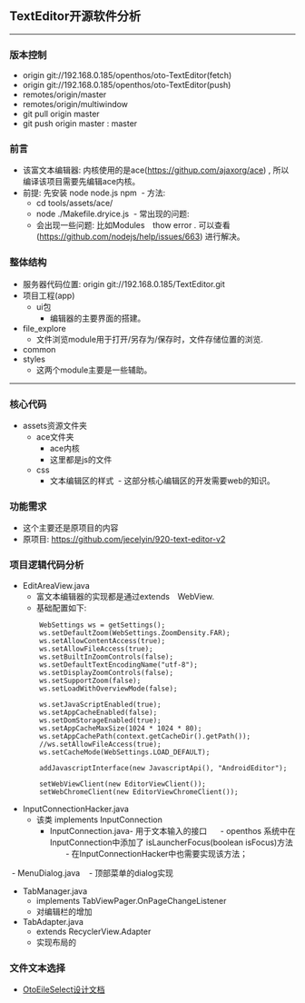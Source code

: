 ## TextEditor开源软件分析
***
### 版本控制
  - origin git://192.168.0.185/openthos/oto-TextEditor(fetch)
  - origin git://192.168.0.185/openthos/oto-TextEditor(push)
  - remotes/origin/master
  - remotes/origin/multiwindow
  - git pull origin master
  - git push origin master : master
  
### 前言
  - 该富文本编辑器: 内核使用的是ace(https://githup.com/ajaxorg/ace) , 所以编译该项目需要先编辑ace内核。
  - 前提: 先安装 node node.js npm
  - 方法: 
    - cd tools/assets/ace/
    - node ./Makefile.dryice.js
  - 常出现的问题:
    - 会出现一些问题: 比如Modules　thow error . 可以查看(https://github.com/nodejs/help/issues/663) 进行解决。
    
### 整体结构
  - 服务器代码位置: origin  git://192.168.0.185/TextEditor.git
  - 项目工程(app)
    - ui包
      - 编辑器的主要界面的搭建。
  - file_explore
    - 文件浏览module用于打开/另存为/保存时，文件存储位置的浏览.
  - common
  - styles
    - 这两个module主要是一些辅助。
    
***

### 核心代码
  - assets资源文件夹
    - ace文件夹
      - ace内核
      - 这里都是js的文件
    - css
      - 文本编辑区的样式
  - 这部分核心编辑区的开发需要web的知识。

### 功能需求
  - 这个主要还是原项目的内容
  - 原项目: https://github.com/jecelyin/920-text-editor-v2
  
### 项目逻辑代码分析
  - EditAreaView.java
    - 富文本编辑器的实现都是通过extends　WebView.
    - 基础配置如下:
    
    ```
        WebSettings ws = getSettings();
        ws.setDefaultZoom(WebSettings.ZoomDensity.FAR);
        ws.setAllowContentAccess(true);
        ws.setAllowFileAccess(true);
        ws.setBuiltInZoomControls(false);
        ws.setDefaultTextEncodingName("utf-8");
        ws.setDisplayZoomControls(false);
        ws.setSupportZoom(false);
        ws.setLoadWithOverviewMode(false);

        ws.setJavaScriptEnabled(true);
        ws.setAppCacheEnabled(false);
        ws.setDomStorageEnabled(true);
        ws.setAppCacheMaxSize(1024 * 1024 * 80);
        ws.setAppCachePath(context.getCacheDir().getPath());
        //ws.setAllowFileAccess(true);
        ws.setCacheMode(WebSettings.LOAD_DEFAULT);

        addJavascriptInterface(new JavascriptApi(), "AndroidEditor");

        setWebViewClient(new EditorViewClient());
        setWebChromeClient(new EditorViewChromeClient());
    ```
  - InputConnectionHacker.java
    - 该类 implements InputConnection
      - InputConnection.java- 用于文本输入的接口
      - openthos 系统中在InputConnection中添加了 isLauncherFocus(boolean isFocus)方法
        - 在InputConnectionHacker中也需要实现该方法；
        
  - MenuDialog.java
    - 顶部菜单的dialog实现
  - TabManager.java
    - implements TabViewPager.OnPageChangeListener
    - 对编辑栏的增加
  - TabAdapter.java
    - extends RecyclerView.Adapter
    - 实现布局的
    
### 文件文本选择
  - [OtoEileSelect设计文档](https://github.com/openthos/systemui-analysis/blob/master/LJH/%E9%80%9A%E7%9F%A5%E6%A0%8F%E8%AF%AD%E8%A8%80%E9%80%82%E9%85%8D%E9%97%AE%E9%A2%98.md)

